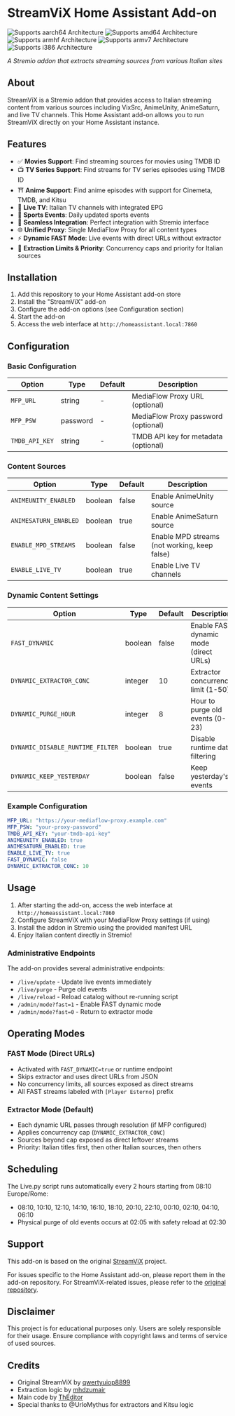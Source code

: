 # StreamViX Home Assistant Add-on

![Supports aarch64 Architecture][aarch64-shield]
![Supports amd64 Architecture][amd64-shield]
![Supports armhf Architecture][armhf-shield]
![Supports armv7 Architecture][armv7-shield]
![Supports i386 Architecture][i386-shield]

_A Stremio addon that extracts streaming sources from various Italian sites_

## About

StreamViX is a Stremio addon that provides access to Italian streaming content from various sources including VixSrc, AnimeUnity, AnimeSaturn, and live TV channels. This Home Assistant add-on allows you to run StreamViX directly on your Home Assistant instance.

## Features

- ✅ **Movies Support**: Find streaming sources for movies using TMDB ID
- 📺 **TV Series Support**: Find streams for TV series episodes using TMDB ID
- ⛩️ **Anime Support**: Find anime episodes with support for Cinemeta, TMDB, and Kitsu
- 📡 **Live TV**: Italian TV channels with integrated EPG
- 📡 **Sports Events**: Daily updated sports events
- 🔗 **Seamless Integration**: Perfect integration with Stremio interface
- 🌐 **Unified Proxy**: Single MediaFlow Proxy for all content types
- ⚡ **Dynamic FAST Mode**: Live events with direct URLs without extractor
- 🎯 **Extraction Limits & Priority**: Concurrency caps and priority for Italian sources

## Installation

1. Add this repository to your Home Assistant add-on store
2. Install the "StreamViX" add-on
3. Configure the add-on options (see Configuration section)
4. Start the add-on
5. Access the web interface at `http://homeassistant.local:7860`

## Configuration

### Basic Configuration

| Option | Type | Default | Description |
|--------|------|---------|-------------|
| `MFP_URL` | string | - | MediaFlow Proxy URL (optional) |
| `MFP_PSW` | password | - | MediaFlow Proxy password (optional) |
| `TMDB_API_KEY` | string | - | TMDB API key for metadata (optional) |

### Content Sources

| Option | Type | Default | Description |
|--------|------|---------|-------------|
| `ANIMEUNITY_ENABLED` | boolean | false | Enable AnimeUnity source |
| `ANIMESATURN_ENABLED` | boolean | true | Enable AnimeSaturn source |
| `ENABLE_MPD_STREAMS` | boolean | false | Enable MPD streams (not working, keep false) |
| `ENABLE_LIVE_TV` | boolean | true | Enable Live TV channels |

### Dynamic Content Settings

| Option | Type | Default | Description |
|--------|------|---------|-------------|
| `FAST_DYNAMIC` | boolean | false | Enable FAST dynamic mode (direct URLs) |
| `DYNAMIC_EXTRACTOR_CONC` | integer | 10 | Extractor concurrency limit (1-50) |
| `DYNAMIC_PURGE_HOUR` | integer | 8 | Hour to purge old events (0-23) |
| `DYNAMIC_DISABLE_RUNTIME_FILTER` | boolean | true | Disable runtime date filtering |
| `DYNAMIC_KEEP_YESTERDAY` | boolean | false | Keep yesterday's events |

### Example Configuration

```yaml
MFP_URL: "https://your-mediaflow-proxy.example.com"
MFP_PSW: "your-proxy-password"
TMDB_API_KEY: "your-tmdb-api-key"
ANIMEUNITY_ENABLED: true
ANIMESATURN_ENABLED: true
ENABLE_LIVE_TV: true
FAST_DYNAMIC: false
DYNAMIC_EXTRACTOR_CONC: 10
```

## Usage

1. After starting the add-on, access the web interface at `http://homeassistant.local:7860`
2. Configure StreamViX with your MediaFlow Proxy settings (if using)
3. Install the addon in Stremio using the provided manifest URL
4. Enjoy Italian content directly in Stremio!

### Administrative Endpoints

The add-on provides several administrative endpoints:

- `/live/update` - Update live events immediately
- `/live/purge` - Purge old events
- `/live/reload` - Reload catalog without re-running script
- `/admin/mode?fast=1` - Enable FAST dynamic mode
- `/admin/mode?fast=0` - Return to extractor mode

## Operating Modes

### FAST Mode (Direct URLs)
- Activated with `FAST_DYNAMIC=true` or runtime endpoint
- Skips extractor and uses direct URLs from JSON
- No concurrency limits, all sources exposed as direct streams
- All FAST streams labeled with `[Player Esterno]` prefix

### Extractor Mode (Default)
- Each dynamic URL passes through resolution (if MFP configured)
- Applies concurrency cap (`DYNAMIC_EXTRACTOR_CONC`)
- Sources beyond cap exposed as direct leftover streams
- Priority: Italian titles first, then other Italian sources, then others

## Scheduling

The Live.py script runs automatically every 2 hours starting from 08:10 Europe/Rome:
- 08:10, 10:10, 12:10, 14:10, 16:10, 18:10, 20:10, 22:10, 00:10, 02:10, 04:10, 06:10
- Physical purge of old events occurs at 02:05 with safety reload at 02:30

## Support

This add-on is based on the original [StreamViX](https://github.com/qwertyuiop8899/StreamViX) project.

For issues specific to the Home Assistant add-on, please report them in the add-on repository.
For StreamViX-related issues, please refer to the [original repository](https://github.com/qwertyuiop8899/StreamViX).

## Disclaimer

This project is for educational purposes only. Users are solely responsible for their usage. Ensure compliance with copyright laws and terms of service of used sources.

## Credits

- Original StreamViX by [qwertyuiop8899](https://github.com/qwertyuiop8899)
- Extraction logic by [mhdzumair](https://github.com/mhdzumair)
- Main code by [ThEditor](https://github.com/ThEditor)
- Special thanks to @UrloMythus for extractors and Kitsu logic

[aarch64-shield]: https://img.shields.io/badge/aarch64-yes-green.svg
[amd64-shield]: https://img.shields.io/badge/amd64-yes-green.svg
[armhf-shield]: https://img.shields.io/badge/armhf-yes-green.svg
[armv7-shield]: https://img.shields.io/badge/armv7-yes-green.svg
[i386-shield]: https://img.shields.io/badge/i386-yes-green.svg
